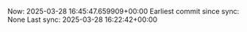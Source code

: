 Now: 2025-03-28 16:45:47.659909+00:00 Earliest commit since sync: None Last sync: 2025-03-28 16:22:42+00:00
